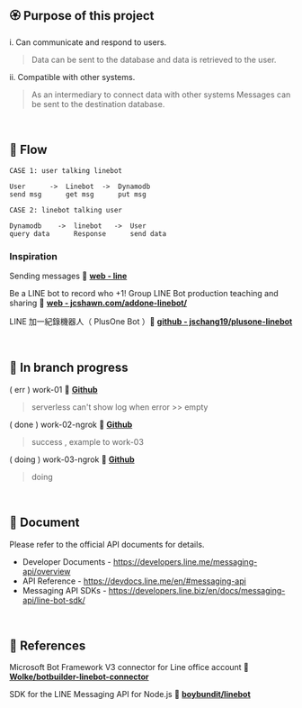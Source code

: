 ## 🏵 Purpose of this project

i. Can communicate and respond to users.
> Data can be sent to the database and data is retrieved to the user.

ii. Compatible with other systems.
> As an intermediary to connect data with other systems Messages can be sent to the destination database.



</br>

## 💭 Flow
```
CASE 1: user talking linebot

User      ->  Linebot  ->  Dynamodb
send msg      get msg      put msg  

CASE 2: linebot talking user

Dynamodb    ->  linebot   ->  User
query data      Response      send data
```

### Inspiration

Sending messages 🧭 [**web - line**](https://developers.line.biz/en/docs/messaging-api/sending-messages/#send-narrowcast-message)

Be a LINE bot to record who +1! Group LINE Bot production teaching and sharing 🧭 [**web - jcshawn.com/addone-linebot/**](https://jcshawn.com/addone-linebot/)

LINE 加一紀錄機器人（ PlusOne Bot ）🧭 [**github - jschang19/plusone-linebot**](https://github.com/jschang19/plusone-linebot)



</br>

## 🔬 In branch progress

( err ) work-01   🧭 [**Github**](https://github.com/Wolke/botbuilder-linebot-connector)
> serverless can't show log when error  >>  empty 

( done ) work-02-ngrok    🧭 [**Github**](https://github.com/Wolke/botbuilder-linebot-connector)
> success , example to work-03

( doing ) work-03-ngrok   🧭 [**Github**](https://github.com/Wolke/botbuilder-linebot-connector)
> doing



</br>

## 📑 Document

Please refer to the official API documents for details.
- Developer Documents - https://developers.line.me/messaging-api/overview
- API Reference - https://devdocs.line.me/en/#messaging-api
- Messaging API SDKs - https://developers.line.biz/en/docs/messaging-api/line-bot-sdk/



</br>

## 💞 References 
Microsoft Bot Framework V3 connector for Line office account 🧭 [**Wolke/botbuilder-linebot-connector**](https://github.com/Wolke/botbuilder-linebot-connector)

SDK for the LINE Messaging API for Node.js 🧭 [**boybundit/linebot**](https://github.com/boybundit/linebot)



